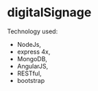 # digitalSignage

Technology used: 
- NodeJs, 
- express 4x, 
- MongoDB, 
- AngularJS, 
- RESTful, 
- bootstrap

